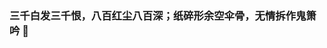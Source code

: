 ### 三千白发三千恨，八百红尘八百深；纸碎形余空伞骨，无情拆作鬼箫吟 👋

<!--
**Jin-Yx/Jin-Yx** is a ✨ _special_ ✨ repository because its `README.md` (this file) appears on your GitHub profile.

Here are some ideas to get you started:

- 🔭 I’m currently working on ...
- 🌱 I’m currently learning ...
- 👯 I’m looking to collaborate on ...
- 🤔 I’m looking for help with ...
- 💬 Ask me about ...
- 📫 How to reach me: ...
- 😄 Pronouns: ...
- ⚡ Fun fact: ...

<p align="start">
  <a href="https://github.com/Jin-Yx">
    <img src="https://github-readme-stats.vercel.app/api?username=Jin-Yx&count_private=true&show_icons=true&hide=contribs&include_all_commits=true&theme=vue" />
  </a>
</p>

[![Top Langs](https://github-readme-stats.vercel.app/api/top-langs/?username=Jin-Yx&theme=vue&layout=compact)](https://github.com/Jin-Yx)

-->
